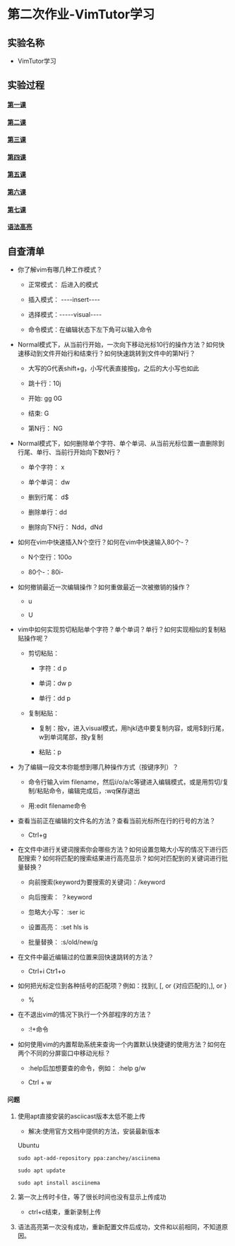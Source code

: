 # 第二次作业-VimTutor学习

## 实验名称

* VimTutor学习

## 实验过程

#### [第一课](https://asciinema.org/a/SqzLckcpLc7kmB2GDOAM0SIPh)

#### [第二课](https://asciinema.org/a/ujlUtCN7oKzIuH8O55ELkNFXJ)

#### [第三课](https://asciinema.org/a/M0RVQVJbp3PIUMgu6UjXoW0wx)

#### [第四课](https://asciinema.org/a/s1zbazPl4O2DrEJshtSW2PpPp)

#### [第五课](https://asciinema.org/a/mXEFqV2hJ9bT0W0SDxQNPIIJp)

#### [第六课](https://asciinema.org/a/yvVP1k6pt0FB1UEuessaETu5t)

#### [第七课](https://asciinema.org/a/3ZmX0OrYTy8QWgwQmp15gXjOa)

#### [语法高亮](https://asciinema.org/a/AjQZmzJo6uOM43SfT2DzX7yqf)

## 自查清单


* 你了解vim有哪几种工作模式？

  * 正常模式： <ESC>后进入的模式
  
  * 插入模式： ----insert----
  
  * 选择模式：-----visual----
  
  * 命令模式：在编辑状态下左下角可以输入命令
  
* Normal模式下，从当前行开始，一次向下移动光标10行的操作方法？如何快速移动到文件开始行和结束行？如何快速跳转到文件中的第N行？

  * 大写的G代表shift+g，小写代表直接按g，之后的大小写也如此

  * 跳十行：10j
  
  * 开始: gg  0G
  
  * 结束: G
  
  * 第N行： NG
  
* Normal模式下，如何删除单个字符、单个单词、从当前光标位置一直删除到行尾、单行、当前行开始向下数N行？

  * 单个字符： x
  
  * 单个单词： dw
  
  * 删到行尾： d$
  
  * 删除单行：dd
  
  * 删除向下N行： Ndd，dNd
  
* 如何在vim中快速插入N个空行？如何在vim中快速输入80个-？

  * N个空行：100o 
  
  * 80个-：<ESC>80i-<ESC>
  
* 如何撤销最近一次编辑操作？如何重做最近一次被撤销的操作？

  * u
  
  * U
  
* vim中如何实现剪切粘贴单个字符？单个单词？单行？如何实现相似的复制粘贴操作呢？

  * 剪切粘贴：
  
    * 字符：d  p
    
    * 单词：dw p
    
    * 单行：dd p
    
  * 复制粘贴：
  
    * 复制：按v，进入visual模式，用hjkl选中要复制内容，或用$到行尾，w到单词尾部，按y复制
    
    * 粘贴：p
    
* 为了编辑一段文本你能想到哪几种操作方式（按键序列）？

  * 命令行输入vim filename，然后i/o/a/c等键进入编辑模式，或是用剪切/复制/粘贴命令，编辑完成后<ESC>，:wq保存退出
  
  * 用:edit filename命令
  
* 查看当前正在编辑的文件名的方法？查看当前光标所在行的行号的方法？

  * Ctrl+g
  
* 在文件中进行关键词搜索你会哪些方法？如何设置忽略大小写的情况下进行匹配搜索？如何将匹配的搜索结果进行高亮显示？如何对匹配到的关键词进行批量替换？

  * 向前搜索(keyword为要搜索的关键词)：/keyword
  
  * 向后搜索： ？keyword
  
  * 忽略大小写： :ser ic
  
  * 设置高亮： :set hls is
  
  * 批量替换： :s/old/new/g
  
* 在文件中最近编辑过的位置来回快速跳转的方法？

  * Ctrl+i Ctr1+o
  
* 如何把光标定位到各种括号的匹配项？例如：找到(, [, or {对应匹配的),], or }

  * %
  
* 在不退出vim的情况下执行一个外部程序的方法？

  * :!+命令
  
* 如何使用vim的内置帮助系统来查询一个内置默认快捷键的使用方法？如何在两个不同的分屏窗口中移动光标？

  * :help后加想要查的命令，例如： :help g/w
  
  * Ctrl + w

#### 问题

1. 使用apt直接安装的asciicast版本太低不能上传
    * 解决:使用官方文档中提供的方法，安装最新版本

    Ubuntu
    ```
    sudo apt-add-repository ppa:zanchey/asciinema
    
    sudo apt update
    
    sudo apt install asciinema
    ```
2. 第一次上传时卡住，等了很长时间也没有显示上传成功

    * ctrl+c结束，重新录制上传

3. 语法高亮第一次没有成功，重新配置文件后成功，文件和以前相同，不知道原因。